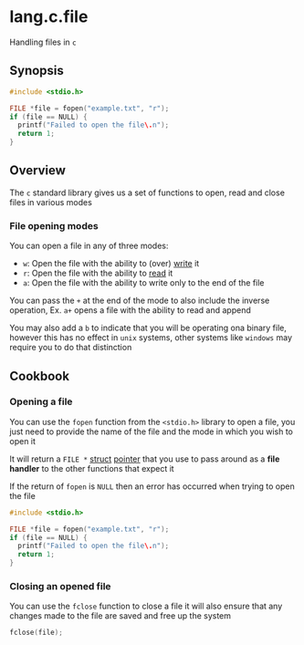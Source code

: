 # lang.c.file

Handling files in `c`

## Synopsis

```c
#include <stdio.h>

FILE *file = fopen("example.txt", "r");
if (file == NULL) {
  printf("Failed to open the file\.n");
  return 1;
}
```

## Overview

The `c` standard library gives us a set of functions to
open, read and close files in various modes

### File opening modes

You can open a file in any of three modes:

- `w`: Open the file with the ability to (over) [write](./jwq0.md) it
- `r`: Open the file with the ability to [read](./mdav.md) it
- `a`: Open the file with the ability to write only to the
  end of the file

You can pass the `+` at the end of the mode to also include
the inverse operation, Ex. `a+` opens a file with the
ability to read and append

You may also add a `b` to indicate that you will be operating
ona binary file, however this has no effect in `unix`
systems, other systems like `windows` may require you
to do that distinction

## Cookbook

### Opening a file

You can use the `fopen` function from the `<stdio.h>` 
library to open a file, you just need to provide the 
name of the file and the mode in which you wish to 
open it

It will return a `FILE *` [struct](./957e.md) [pointer](./rmf8.md) that you use
to pass around as a **file handler** to the other functions
that expect it

If the return of `fopen` is `NULL` then an error has
occurred when trying to open the file

```c
#include <stdio.h>

FILE *file = fopen("example.txt", "r");
if (file == NULL) {
  printf("Failed to open the file\.n");
  return 1;
}
```

### Closing an opened file

You can use the `fclose` function to close a file
it will also ensure that any changes made to the
file are saved and free up the system

```c
fclose(file);
```
